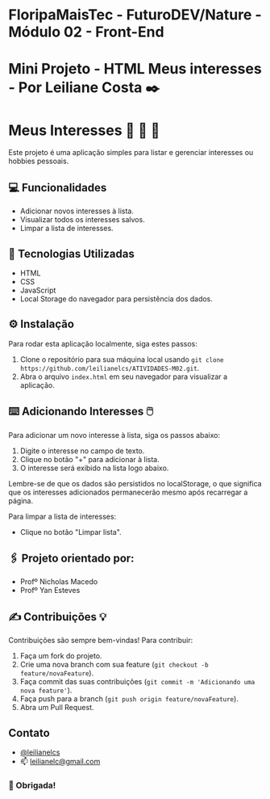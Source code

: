 # FloripaMaisTec - FuturoDEV/Nature - Módulo 02 - Front-End

# Mini Projeto - HTML Meus interesses - Por Leiliane Costa ✒️


# Meus Interesses 💙 📑 📌
Este projeto é uma aplicação simples para listar e gerenciar interesses ou hobbies pessoais.


## 💻 Funcionalidades
- Adicionar novos interesses à lista.
- Visualizar todos os interesses salvos.
- Limpar a lista de interesses.


## 🚀 Tecnologias Utilizadas
- HTML
- CSS
- JavaScript
- Local Storage do navegador para persistência dos dados.


## ⚙️ Instalação
Para rodar esta aplicação localmente, siga estes passos:

1. Clone o repositório para sua máquina local usando `git clone https://github.com/leilianelcs/ATIVIDADES-M02.git`.
2. Abra o arquivo `index.html` em seu navegador para visualizar a aplicação.


## ⌨️ Adicionando Interesses 🖱️
Para adicionar um novo interesse à lista, siga os passos abaixo:
1. Digite o interesse no campo de texto.
2. Clique no botão "+" para adicionar à lista.
3. O interesse será exibido na lista logo abaixo.

Lembre-se de que os dados são persistidos no localStorage, o que significa que os interesses adicionados permanecerão mesmo após recarregar a página.

Para limpar a lista de interesses:
- Clique no botão "Limpar lista".


## 🖇️ Projeto orientado por:
- Profº Nicholas Macedo
- Profº Yan Esteves


## ✍ Contribuições 💡 
Contribuições são sempre bem-vindas! Para contribuir:
1. Faça um fork do projeto.
2. Crie uma nova branch com sua feature (`git checkout -b feature/novaFeature`).
3. Faça commit das suas contribuições (`git commit -m 'Adicionando uma nova feature'`).
4. Faça push para a branch (`git push origin feature/novaFeature`).
5. Abra um Pull Request.

## Contato
- [@leilianelcs](https://www.github.com/leilianelcs)
- 📫 leilianelc@gmail.com

### 🤝 Obrigada!